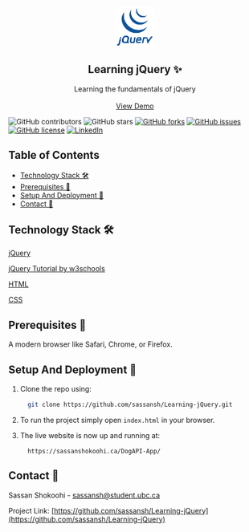 <!-- PROJECT LOGO -->
<br />
<p align="center">
 <a href="https://github.com/sassansh/Learning-jQuery">
    <img src="logo.png" alt="Logo" width="80" height="80">
  </a>
  <h2 align="center">Learning jQuery ✨</h2>

  <p align="center">
    Learning the fundamentals of jQuery
    <br />
    <br />
    <a href="https://sassanshokoohi.ca/Learning-jQuery/">View Demo</a>
  </p>
</p>

![GitHub contributors](https://img.shields.io/github/contributors/sassansh/Learning-jQuery?color=ffcc66&style=for-the-badge)
![GitHub stars](https://img.shields.io/github/stars/sassansh/Learning-jQuery?color=ffcc66&style=for-the-badge)
[![GitHub forks](https://img.shields.io/github/forks/sassansh/Learning-jQuery?style=for-the-badge)](https://github.com/sassansh/Learning-jQuery/network)
[![GitHub issues](https://img.shields.io/github/issues/sassansh/Learning-jQuery?color=ffcc66&style=for-the-badge)](https://github.com/sassansh/Learning-jQuery/issues)
[![GitHub license](https://img.shields.io/github/license/sassansh/Learning-jQuery?style=for-the-badge)](https://github.com/sassansh/Learning-jQuery/blob/main/LICENSE)
[![LinkedIn][linkedin-shield]][linkedin-url]

## Table of Contents

- [Technology Stack 🛠️](#technology-stack-)
- [Prerequisites 🍪](#prerequisites-)
- [Setup And Deployment 🔧](#setup-and-deployment-)
- [Contact 📧](#contact-)

## Technology Stack 🛠️

[jQuery](https://jquery.com/)

[jQuery Tutorial by w3schools](https://www.w3schools.com/jquery/)

[HTML](https://html.spec.whatwg.org/)

[CSS](https://www.w3.org/Style/CSS/Overview.en.html)

## Prerequisites 🍪

A modern browser like Safari, Chrome, or Firefox.

## Setup And Deployment 🔧

1. Clone the repo using:

   ```bash
     git clone https://github.com/sassansh/Learning-jQuery.git
   ```

2. To run the project simply open `index.html` in your browser.

3. The live website is now up and running at:

   ```https
     https://sassanshokoohi.ca/DogAPI-App/
   ```

## Contact 📧

Sassan Shokoohi - sassansh@student.ubc.ca

Project Link: [https://github.com/sassansh/Learning-jQuery](https://github.com/sassansh/Learning-jQuery)

[linkedin-shield]: https://img.shields.io/badge/-LinkedIn-black.svg?style=for-the-badge&logo=linkedin&colorB=555
[linkedin-url]: https://www.linkedin.com/in/sassanshokoohi/
